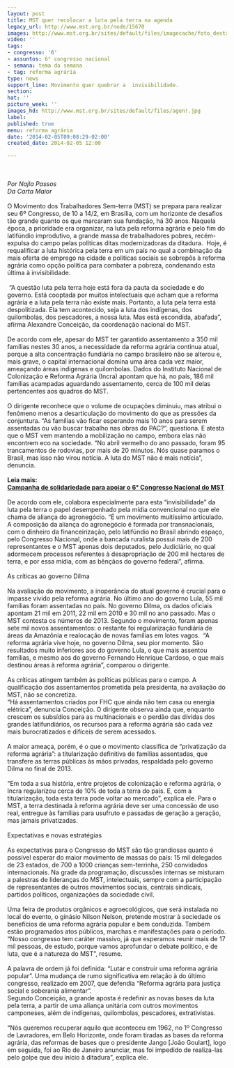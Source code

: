 ```yaml
---
layout: post
title: MST quer recolocar a luta pela terra na agenda
legacy_url: http://www.mst.org.br/node/15670
images: http://www.mst.org.br/sites/default/files/imagecache/foto_destaque/agen!.jpg
video: ''
tags:
- congresso: '6'
- assuntos: 6° congresso nacional
- semana: tema da semana
- tag: reforma agrária
type: news
support_line: Movimento quer quebrar a  invisibilidade.
section: 
hat: ''
picture_week: ''
images_hd: http://www.mst.org.br/sites/default/files/agen!.jpg
label: 
published: true
menu: reforma agrária
date: '2014-02-05T09:08:29-02:00'
created_date: 2014-02-05 12:00

---
```

<p><br><em><br>Por Najla Passos<br>Da Carta Maior</em><br><br>O Movimento dos Trabalhadores Sem-terra (MST) se prepara para realizar seu 6º Congresso, de 10 a 14/2, em Brasília, com um horizonte de desafios tão grande quanto os que marcaram sua fundação, há 30 anos. Naquela época, a prioridade era organizar, na luta pela reforma agrária e pelo fim do latifúndio improdutivo, a grande massa de trabalhadores pobres, recém-expulsa do campo pelas políticas ditas modernizadoras da ditadura.&nbsp; Hoje, é requalificar a luta histórica pela terra em um país no qual a combinação da mais oferta de emprego na cidade e políticas sociais se sobrepôs à reforma agrária como opção política para combater a pobreza, condenando esta última à invisibilidade.<br><br>&nbsp;“A questão luta pela terra hoje está fora da pauta da sociedade e do governo. Está cooptada por muitos intelectuais que acham que a reforma agrária e a luta pela terra não existe mais. Portanto, a luta pela terra está despolitizada. Ela tem acontecido, seja a luta dos indígenas, dos quilombolas, dos pescadores, a nossa luta. Mas está escondida, abafada”, afirma Alexandre Conceição, da coordenação nacional do MST.<br><br>De acordo com ele, apesar do MST ter garantido assentamento a 350 mil famílias nestes 30 anos, a necessidade da reforma agrária continua atual, porque a alta concentração fundiária no campo brasileiro não se alterou e, mais grave, o capital internacional domina uma área cada vez maior, ameaçando áreas indígenas e quilombolas. Dados do Instituto Nacional de Colonização e Reforma Agrária (Incra) apontam que há, no país, 186 mil famílias acampadas aguardando assentamento, cerca de 100 mil delas pertencentes aos quadros do MST.<br><br>O dirigente reconhece que o volume de ocupações diminuiu, mas atribui o fenômeno menos a desarticulação do movimento do que as pressões da conjuntura. “As famílias vão ficar esperando mais 10 anos para serem assentadas ou vão buscar trabalho nas obras do PAC?”, questiona. E atesta que o MST vem mantendo a mobilização no campo, embora elas não encontrem eco na sociedade. “No abril vermelho do ano passado, foram 95 trancamentos de rodovias, por mais de 20 minutos. Nós quase paramos o Brasil, mas isso não virou notícia. A luta do MST não é mais notícia”, denuncia.<br><br><strong>Leia mais:<br><a href="http://www.mst.org.br/node/15664">Campanha de solidariedade para apoiar o 6° Congresso Nacional do MST </a><br></strong><br>De acordo com ele, colabora especialmente para esta “invisibilidade” da luta pela terra o papel desempenhado pela mídia convencional no que ele chama de aliança do agronegócio. “É um movimento muitíssimo articulado. A composição da aliança do agronegócio é formada por transnacionais, com o dinheiro da financeirização, pelo latifúndio no Brasil abrindo espaço, pelo Congresso Nacional, onde a bancada ruralista possui mais de 200 representantes e o MST apenas dois deputados, pelo Judiciário, no qual adormecem processos referentes à desapropriação de 200 mil hectares de terra, e por essa mídia, com as bênçãos do governo federal”, afirma.<br><br>As críticas ao governo Dilma<br><br>Na avaliação do movimento, a inoperância do atual governo é crucial para o impasse vivido pela reforma agrária. No último ano do governo Lula, 55 mil famílias foram assentadas no país. No governo Dilma, os dados oficiais apontam 21 mil em 2011, 22 mil em 2010 e 30 mil no ano passado. Mas o MST contesta os números de 2013. Segundo o movimento, foram apenas sete mil novos assentamentos: o restante foi regularização fundiária de áreas da Amazônia e realocação de novas famílias em lotes vagos.&nbsp; “A reforma agrária vive hoje, no governo Dilma, seu pior momento. São resultados muito inferiores aos do governo Lula, o que mais assentou famílias, e mesmo aos do governo Fernando Henrique Cardoso, o que mais destinou áreas à reforma agrária”, comparou o dirigente.<br><br>As críticas atingem também às políticas públicas para o campo. A qualificação dos assentamentos prometida pela presidenta, na avaliação do MST, não se concretiza.<br>“Há assentamentos criados por FHC que ainda não tem casa ou energia elétrica”, denuncia Conceição. O dirigente observa ainda que, enquanto crescem os subsídios para as multinacionais e o perdão das dívidas dos grandes latifundiários, os recursos para a reforma agrária são cada vez mais burocratizados e difíceis de serem acessados.<br><br>A maior ameaça, porém, é o que o movimento classifica de “privatização da reforma agrária”: a titularização definitiva de famílias assentadas, que transfere as terras públicas às mãos privadas, respaldada pelo governo Dilma no final de 2013.<br><br>“Em toda a sua história, entre projetos de colonização e reforma agrária, o Incra regularizou cerca de 10% de toda a terra do país. E, com a titularização, toda esta terra pode voltar ao mercado”, explica ele. Para o MST, a terra destinada à reforma agrária deve ser uma concessão de uso real, entregue às famílias para usufruto e passadas de geração a geração, mas jamais privatizadas.<br><br>Expectativas e novas estratégias<br><br>As expectativas para o Congresso do MST são tão grandiosas quanto é possível esperar do maior movimento de massas do país: 15 mil delegados de 23 estados, de 700 a 1000 crianças sem-terrinha, 250 convidados internacionais. Na grade da programação, discussões internas se misturam a palestras de lideranças do MST, intelectuais, sempre com a participação de representantes de outros movimentos sociais, centrais sindicais, partidos políticos, organizações da sociedade civil.<br><br>Uma feira de produtos orgânicos e agroecológicos, que será instalada no local do evento, o ginásio Nilson Nelson, pretende mostrar à sociedade os benefícios de uma reforma agrária popular e bem conduzida. Também estão programados atos públicos, marchas e manifestações para o período. “Nosso congresso tem caráter massivo, já que esperamos reunir mais de 17 mil pessoas, de estudo, porque vamos aprofundar o debate político, e de luta, que é a natureza do MST”, resume.<br><br>A palavra de ordem já foi definida: “Lutar e construir uma reforma agrária popular”. Uma mudança de rumo significativa em relação à do último congresso, realizado em 2007, que defendia “Reforma agrária para justiça social e soberania alimentar”.<br>Segundo Conceição, a grande aposta é redefinir as novas bases da luta pela terra, a partir de uma aliança unitária com outros movimentos camponeses, além de indígenas, quilombolas, pescadores, extrativistas.<br><br>“Nós queremos recuperar aquilo que aconteceu em 1962, no 1º Congresso de Lavradores, em Belo Horizonte, onde foram tiradas as bases da reforma agrária, das reformas de bases que o presidente Jango [João Goulart], logo em seguida, foi ao Rio de Janeiro anunciar, mas foi impedido de realiza-las pelo golpe que deu início à ditadura”, explica ele.</p><p>&nbsp;</p>

